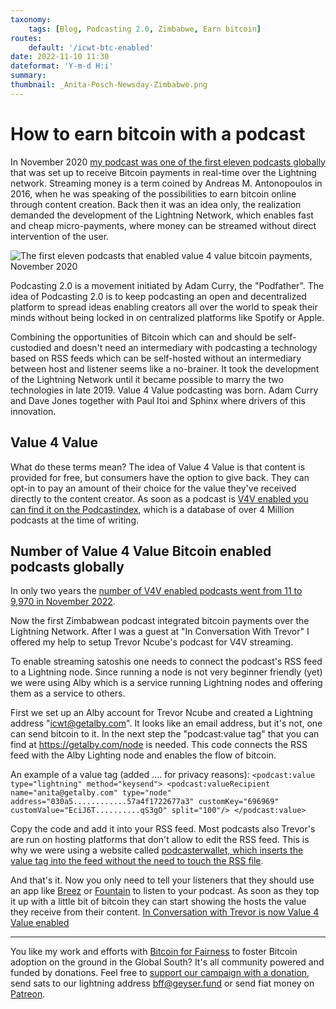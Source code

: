 ```yaml
---
taxonomy:
    tags: [Blog, Podcasting 2.0, Zimbabwe, Earn bitcoin]
routes:
    default: '/icwt-btc-enabled'
date: 2022-11-10 11:30
dateformat: 'Y-m-d H:i'
summary: 
thumbnail: _Anita-Posch-Newsday-Zimbabwe.png
---
```


# How to earn bitcoin with a podcast
In November 2020 [my podcast was one of the first eleven podcasts globally](bitcoin-podcast-enable-streaming-money) that was set up to receive Bitcoin payments in real-time over the Lightning network. Streaming money is a term coined by Andreas M. Antonopoulos in 2016, when he was speaking of the possibilities to earn bitcoin online through content creation. Back then it was an idea only, the realization demanded the development of the Lightning Network, which enables fast and cheap micro-payments, where money can be streamed without direct intervention of the user. 

![The first eleven podcasts that enabled value 4 value bitcoin payments, November 2020](../../assets/_14-the-first-podcasts-streaming-money.jpg)

Podcasting 2.0 is a movement initiated by Adam Curry, the "Podfather". The idea of Podcasting 2.0 is to keep podcasting an open and decentralized platform to spread ideas enabling creators all over the world to speak their minds without being locked in on centralized platforms like Spotify or Apple. 

Combining the opportunities of Bitcoin which can and should be self-custodied and doesn't need an intermediary with podcasting a technology based on RSS feeds which can be self-hosted without an intermediary between host and listener seems like a no-brainer. It took the development of the Lightning Network until it became possible to marry the two technologies in late 2019. Value 4 Value podcasting was born. Adam Curry and Dave Jones together with Paul Itoi and Sphinx where drivers of this innovation.

## Value 4 Value

What do these terms mean? The idea of Value 4 Value is that content is provided for free, but consumers have the option to give back. They can opt-in to pay an amount of their choice for the value they've received directly to the content creator. As soon as a podcast is [V4V enabled you can find it on the Podcastindex](https://podcastindex.org/podcast/value4value), which is a database of over 4 Million podcasts at the time of writing.

## Number of Value 4 Value Bitcoin enabled podcasts globally 

In only two years the [number of V4V enabled podcasts went from 11 to 9,970 in November 2022](https://podcastindex.org/podcast/value4value).

Now the first Zimbabwean podcast integrated bitcoin payments over the Lightning Network. After I was a guest at "In Conversation With Trevor" I offered my help to setup Trevor Ncube's podcast for V4V streaming. 

To enable streaming satoshis one needs to connect the podcast's RSS feed to a Lightning node. Since running a node is not very beginner friendly (yet) we were using Alby which is a service running Lightning nodes and offering them as a service to others.

First we set up an Alby account for Trevor Ncube and created a Lightning address "icwt@getalby.com". It looks like an email address, but it's not, one can send bitcoin to it. In the next step the "podcast:value tag" that you can find at https://getalby.com/node is needed. This code connects the RSS feed with the Alby Lighting node and enables the flow of bitcoin.

An example of a value tag (added .... for privacy reasons):
`<podcast:value type="lightning" method="keysend">
        <podcast:valueRecipient name="anita@getalby.com" type="node" address="030a5............57a4f1722677a3" customKey="696969" customValue="EciJ6T..........qS3gO" split="100"/>
      </podcast:value> `

Copy the code and add it into your RSS feed. Most podcasts also Trevor's are run on hosting platforms that don't allow to edit the RSS feed. This is why we were using a website called [podcasterwallet, which inserts the value tag into the feed without the need to touch the RSS file](https://podcasterwallet.com/). 

And that's it. Now you only need to tell your listeners that they should use an app like [Breez](https://breez.technology) or [Fountain](https://www.fountain.fm/) to listen to your podcast. As soon as they top it up with a little bit of bitcoin they can start showing the hosts the value they receive from their content. [In Conversation with Trevor is now Value 4 Value enabled](https://podcastindex.org/podcast/5784258)

---
You like my work and efforts with [Bitcoin for Fairness](https://bffbtc.org) to foster Bitcoin adoption on the ground in the Global South? It's all community powered and funded by donations. Feel free to [support our campaign with a donation](https://anita.link/geyser), send sats to our lightning address bff@geyser.fund or send fiat money on [Patreon](https://patreon.com/anitaposch).